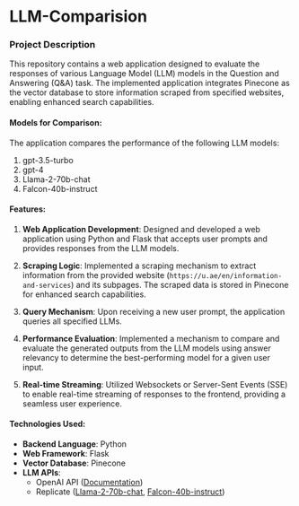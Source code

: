 # LLM-Comparision

### Project Description

This repository contains a web application designed to evaluate the responses of various Language Model (LLM) models in the Question and Answering (Q&A) task. The implemented application integrates Pinecone as the vector database to store information scraped from specified websites, enabling enhanced search capabilities.

#### Models for Comparison:
The application compares the performance of the following LLM models:
1. gpt-3.5-turbo
2. gpt-4
3. Llama-2-70b-chat
4. Falcon-40b-instruct

#### Features:
1. **Web Application Development**: Designed and developed a web application using Python and Flask that accepts user prompts and provides responses from the LLM models.
   
2. **Scraping Logic**: Implemented a scraping mechanism to extract information from the provided website (`https://u.ae/en/information-and-services`) and its subpages. The scraped data is stored in Pinecone for enhanced search capabilities.
   
3. **Query Mechanism**: Upon receiving a new user prompt, the application queries all specified LLMs.
   
4. **Performance Evaluation**: Implemented a mechanism to compare and evaluate the generated outputs from the LLM models using answer relevancy to determine the best-performing model for a given user input.
   
5. **Real-time Streaming**: Utilized Websockets or Server-Sent Events (SSE) to enable real-time streaming of responses to the frontend, providing a seamless user experience.

#### Technologies Used:
- **Backend Language**: Python
- **Web Framework**: Flask
- **Vector Database**: Pinecone
- **LLM APIs**:
  - OpenAI API ([Documentation](https://platform.openai.com/docs/api-reference))
  - Replicate ([Llama-2-70b-chat](https://replicate.com/replicate/llama-2-70b-chat), [Falcon-40b-instruct](https://replicate.com/joehoover/falcon-40b-instruct))



